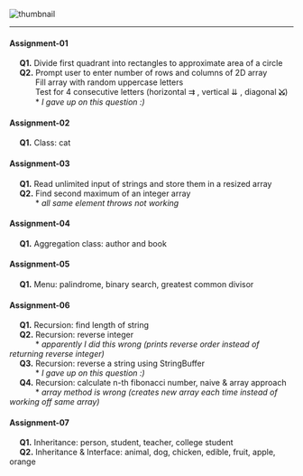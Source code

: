 ![thumbnail](https://i.ibb.co/871wH3f/CSC-230-Thumbnail.png)
<hr>

#### Assignment-01
&emsp; **Q1.** Divide first quadrant into rectangles to approximate area of a circle <br>
&emsp; **Q2.** Prompt user to enter number of rows and columns of 2D array <br>
&emsp;&emsp;&emsp; Fill array with random uppercase letters <br>
&emsp;&emsp;&emsp; Test for 4 consecutive letters (horizontal ⇉ , vertical ⇊ , diagonal **⤩**) <br>
&emsp;&emsp;&emsp; * *I gave up on this question :)*

#### Assignment-02
&emsp; **Q1.** Class: cat

#### Assignment-03
&emsp; **Q1.** Read unlimited input of strings and store them in a resized array <br>
&emsp; **Q2.** Find second maximum of an integer array <br>
&emsp;&emsp;&emsp; * *all same element throws not working*

#### Assignment-04
&emsp; **Q1.** Aggregation class: author and book

#### Assignment-05
&emsp; **Q1.** Menu: palindrome, binary search, greatest common divisor

#### Assignment-06
&emsp; **Q1.** Recursion: find length of string <br>
&emsp; **Q2.** Recursion: reverse integer <br>
&emsp;&emsp;&emsp; * *apparently I did this wrong (prints reverse order instead of returning reverse integer)* <br>
&emsp; **Q3.** Recursion: reverse a string using StringBuffer <br>
&emsp;&emsp;&emsp; * *I gave up on this question :)* <br>
&emsp; **Q4.** Recursion: calculate n-th fibonacci number, naive & array approach <br>
&emsp;&emsp;&emsp; * *array method is wrong (creates new array each time instead of working off same array)* <br>

#### Assignment-07
&emsp; **Q1.** Inheritance: person, student, teacher, college student <br>
&emsp; **Q2.** Inheritance & Interface: animal, dog, chicken, edible, fruit, apple, orange 
